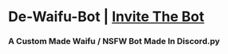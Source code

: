 # De-Waifu-Bot | [Invite The Bot](https://discord.com/api/oauth2/authorize?client_id=1110454795430531133&permissions=11531451366464&scope=bot)

### A Custom Made Waifu / NSFW Bot Made In Discord.py


